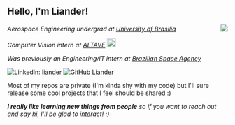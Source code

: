 <h2> Hello, I'm Liander!</h2>
<img align='right' src="https://media.giphy.com/media/1n4FT4KRQkDvK0IO4X/giphy.gif"/>

<p>
  <em>Aerospace Engineering undergrad at <a href="http://www.unb.br">University of Brasilia</a></em> 
  <img src="https://upload.wikimedia.org/wikipedia/commons/thumb/c/c3/Webysther_20160322_-_Logo_UnB_%28sem_texto%29.svg/320px-Webysther_20160322_-_Logo_UnB_%28sem_texto%29.svg.png"      
     width="30"
     height="15"
     onclick="window.location.href('http://www.unb.br');"/>
</p>

<p>
  <em>
    Computer Vision intern at <a href="https://www.altave.com.br">ALTAVE</a>
  </em>
  <img src="https://res.cloudinary.com/crunchbase-production/image/upload/c_lpad,f_auto,q_auto:eco,dpr_1/nso82x5c8vfrgxzxcb9o"
     width="20"
     height="20"/>
</p>
<p>
  <em>Was previously an Engineering/IT intern at <a href="https://www.gov.br/aeb/">Brazilian Space Agency</a></em>
</p>

![Linkedin: liander](https://img.shields.io/badge/-liander-blue?style=flat-square&logo=Linkedin&logoColor=white&link=https://www.linkedin.com/in/liander/)
[![GitHub Liander](https://img.shields.io/github/followers/liander-alves?label=follow&style=social)](https://github.com/liander-alves)

Most of my repos are private (I'm kinda shy with my code) but I'll sure release some cool projects that I feel should be shared :) 

<em><b>I really like learning new things from people</b> so if you want to reach out and say hi, I'll be glad to interact! :)</em>
